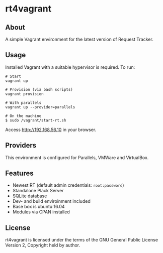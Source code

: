 # rt4vagrant

## About

A simple Vagrant environment for the latest version of Request Tracker.

## Usage

Installed Vagrant with a suitable hypervisor is required. To run:

    # Start
    vagrant up

    # Provision (via bash scripts)
    vagrant provision

    # With parallels
    vagrant up --provider=parallels

    # On the machine
    $ sudo /vagrant/start-rt.sh


Access http://192.168.56.10 in your browser.

## Providers

This environment is configured for Parallels, VMWare and VirtualBox.

## Features

 * Newest RT (default admin credentials: `root:password`)
 * Standalone Plack Server
 * SQLite database
 * Dev- and build enviroinment included
 * Base box is ubuntu 16.04
 * Modules via CPAN installed

## License

rt4vagrant is licensed under the terms of the GNU General Public
License Version 2, Copyright held by author.
